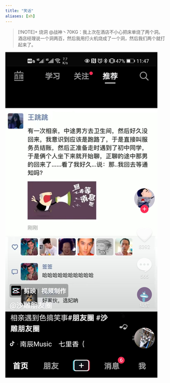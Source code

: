 ```yaml
---
title: "笑话"
aliases: [xh]
---
```


> [!NOTE]+ 烧洞
> @战神丶70KG：我上次在酒店不小心把床单烧了两个洞。酒店经理说一个洞两百，然后我用打火机烧成了一个洞，然后我们两个就打起来了。

![](assets/2021-08-15_11-47-01_eme.jpg)